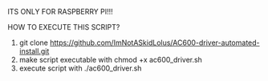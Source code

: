 ITS ONLY FOR RASPBERRY PI!!!


HOW TO EXECUTE THIS SCRIPT?

1. git clone https://github.com/ImNotASkidLolus/AC600-driver-automated-install.git
2. make script executable with chmod +x ac600_driver.sh
3. execute script with ./ac600_driver.sh



